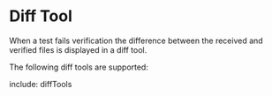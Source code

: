 # Diff Tool

When a test fails verification the difference between the received and verified files is displayed in a diff tool.

The following diff tools are supported:

include: diffTools